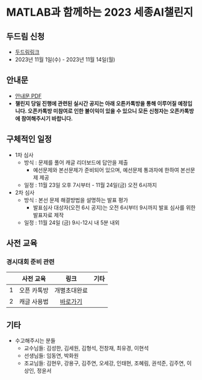 # MATLAB과 함께하는 2023 세종AI챌린지

## 두드림 신청
- [두드림링크](https://do.sejong.ac.kr/ko/program/all/view/3032)
- 2023년 11월 1일(수) - 2023년 11월 14일(월)

## 안내문
- [안내문 PDF](https://github.com/SejongAI-Challenge/2023.AI.Challenge/blob/main/%E1%84%91%E1%85%A9%E1%84%89%E1%85%B3%E1%84%90%E1%85%A5.jpeg)
- **챌린지 당일 진행에 관련된 실시간 공지는 아래 오튼카톡방을 통해 이루어질 예정입니다. 오픈카톡방 미참여로 인한 불이익이 있을 수 있으니 모든 신청자는 오픈카톡방에 참여해주시기 바랍니다.**


## 구체적인 일정
- 1차 심사
  - 방식 : 문제를 풀어 캐글 리더보드에 답안을 제출
    - 예선문제와 본선문제가 준비되어 있으며, 예선문제 통과자에 한하여 본선문제 제공
  - 일정 : 11월 23일 오후 7시부터 - 11월 24일(금) 오전 6시까지
- 2차 심사
  - 방식 : 본선 문제 해결방법을 설명하는 발표 평가
    - 발표심사 대상자(오전 6시 공지)는 오전 6시부터 9시까지 발표 심사를 위한 발표자료 제작 
  - 일정 : 11월 24일 (금) 9시-12시 내 5분 내외


## 사전 교육 
### 경시대회 준비 관련
| | 사전 교육 | 링크 | 기타 | 
|:--:|:--:|:--:|:--:|
| 1 | 오픈 카톡방  |  개별초대완료 | |
| 2 | 캐글 사용법  |  [바로가기](https://github.com/SejongAI-Challenge/2023.AI.Challenge/issues/1) | |


## 기타
- 수고해주시는 분들
  - 교수님들: 김성한, 김세원, 김형석, 전창재, 최유경, 이현석
  - 선생님들: 임동연, 박화원
  - 조교님들: 김현우, 강용구, 김주연, 오세강, 인태현, 조혜림, 권석준, 김주연, 이상인, 정윤서 



